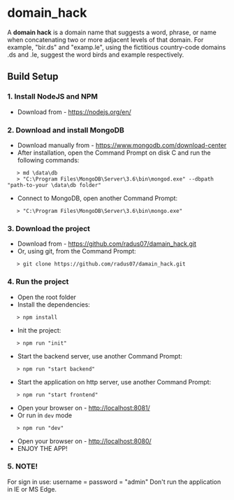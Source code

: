 # domain_hack

A **domain hack** is a domain name that suggests a word, phrase, or name when concatenating two or more adjacent levels of that domain. For example, "bir.ds" and "examp.le", using the fictitious country-code domains .ds and .le, suggest the word birds and example respectively. 

## Build Setup

### 1. Install NodeJS and NPM
 - Download from - https://nodejs.org/en/

### 2. Download and install MongoDB
 - Download manually from - https://www.mongodb.com/download-center
 - After installation, open the Command Prompt on disk C and run the following commands:
 ```
    > md \data\db
    > "C:\Program Files\MongoDB\Server\3.6\bin\mongod.exe" --dbpath "path-to-your \data\db folder"
 ```
 - Connect to MongoDB, open another Command Prompt:
 ```
    > "C:\Program Files\MongoDB\Server\3.6\bin\mongo.exe"
 ```
### 3. Download the project
 - Download from - https://github.com/radus07/damain_hack.git
 - Or, using git, from the Command Prompt:
 ```
    > git clone https://github.com/radus07/damain_hack.git
 ```
### 4. Run the project
 - Open the root folder
 - Install the dependencies:
 ```
    > npm install
 ```
 - Init the project:
 ```
    > npm run "init"
 ```
 - Start the backend server, use another Command Prompt:
 ```
    > npm run "start backend"
 ```
 - Start the application on http server, use another Command Prompt:
 ```
    > npm run "start frontend"
 ```
 - Open your browser on - [http://localhost:8081/](http://localhost:8081)
 - Or run in `dev` mode
 ```
    > npm run "dev"
 ```
 - Open your browser on - [http://localhost:8080/](http://localhost:8080)
 - ENJOY THE APP!

### 5. NOTE!
For sign in use: username = password = "admin"
Don't run the application in IE or MS Edge.
